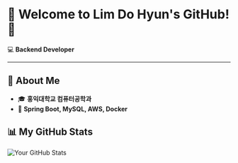 # 🌟 Welcome to Lim Do Hyun's GitHub! 🌟

💻 **Backend Developer**  

---

## 🚀 About Me
- 🎓 **홍익대학교 컴퓨터공학과**
- 🌱 **Spring Boot, MySQL, AWS, Docker**



## 📊 My GitHub Stats  
![Your GitHub Stats](https://github-readme-stats.vercel.app/api?username=limdodod&show_icons=true&theme=tokyonight)

